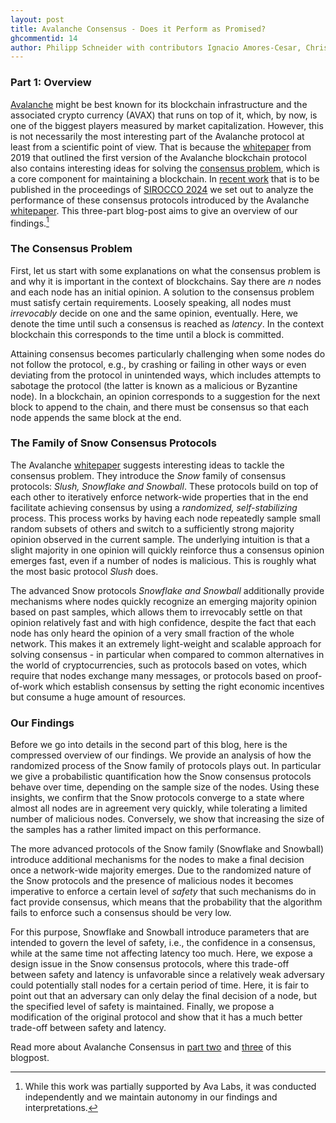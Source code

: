 ```yaml
---
layout: post
title: Avalanche Consensus - Does it Perform as Promised?
ghcommentid: 14
author: Philipp Schneider with contributors Ignacio Amores-Cesar, Christian Cachin
---
```


### Part 1: Overview

[Avalanche](https://www.avax.network) might be best known for its blockchain infrastructure and the associated crypto currency (AVAX) that runs on top of it, which, by now, is one of the biggest players measured by market capitalization. However, this is not necessarily the most interesting part of the Avalanche protocol at least from a scientific point of view. That is because the [whitepaper](https://arxiv.org/pdf/1906.08936.pdf) from 2019 that outlined the first version of the Avalanche blockchain protocol also contains interesting ideas for solving the [consensus problem](https://decentralizedthoughts.github.io/start-here/), which is a core component for maintaining a blockchain. In [recent work](https://arxiv.org/pdf/2401.02811.pdf) that is to be published in the proceedings of [SIROCCO 2024](http://sirocco2024.di.unisa.it) we set out to analyze the performance of these consensus protocols introduced by the Avalanche [whitepaper](https://arxiv.org/pdf/1906.08936.pdf). This three-part blog-post aims to give an overview of our findings.[^1]

[^1]: While this work was partially supported by Ava Labs, it was conducted independently and we maintain autonomy in our findings and interpretations.

### The Consensus Problem

First, let us start with some explanations on what the consensus problem is and why it is important in the context of blockchains. Say there are *n* nodes and each node has an initial opinion. A solution to the consensus problem must satisfy certain requirements. Loosely speaking, all nodes must *irrevocably* decide on one and the same opinion, eventually. Here, we denote the time until such a consensus is reached as *latency*. In the context blockchain this corresponds to the time until a block is committed.

Attaining consensus becomes particularly challenging when some nodes do not follow the protocol, e.g., by crashing or failing in other ways or even deviating from the protocol in unintended ways, which includes attempts to sabotage the protocol (the latter is known as a malicious or Byzantine node). In a blockchain, an opinion corresponds to a suggestion for the next block to append to the chain, and there must be consensus so that each node appends the same block at the end.

### The Family of Snow Consensus Protocols

The Avalanche [whitepaper](https://arxiv.org/pdf/1906.08936.pdf) suggests interesting ideas to tackle the consensus problem. They introduce the *Snow* family of consensus protocols: *Slush, Snowflake and Snowball*. These protocols build on top of each other to iteratively enforce network-wide properties that in the end facilitate achieving  consensus by using a *randomized, self-stabilizing* process. This process works by having each node repeatedly sample small random subsets of others and switch to a sufficiently strong majority opinion observed in the current sample. The underlying intuition is that a slight majority in one opinion will quickly reinforce thus a consensus opinion emerges fast, even if a number of nodes is malicious. This is roughly what the most basic protocol *Slush* does.

The advanced Snow protocols *Snowflake and Snowball* additionally provide mechanisms where nodes quickly recognize an emerging majority opinion based on past samples, which allows them to irrevocably settle on that opinion relatively fast and with high confidence, despite the fact that each node has only heard the opinion of a very small fraction of the whole network. This makes it an extremely light-weight and scalable approach for solving consensus - in particular when compared to common alternatives in the world of cryptocurrencies, such as protocols based on votes, which require that nodes exchange many messages, or protocols based on proof-of-work which establish consensus by setting the right economic incentives but consume a huge amount of resources.

### Our Findings

Before we go into details in the second part of this blog, here is the compressed overview of our findings. We provide an analysis of how the randomized process of the Snow family of protocols plays out. In particular we give a probabilistic quantification how the Snow consensus protocols behave over time, depending on the sample size of the nodes. Using these insights, we confirm that the Snow protocols converge to a state where almost all nodes are in agreement very quickly, while tolerating a limited number of malicious nodes. Conversely, we show that increasing the size of the samples has a rather limited impact on this performance.

The more advanced protocols of the Snow family (Snowflake and Snowball) introduce additional mechanisms for the nodes to make a final decision once a network-wide majority emerges. Due to the randomized nature of the Snow protocols and the presence of malicious nodes it becomes imperative to enforce a certain level of *safety* that such mechanisms do in fact provide consensus, which means that the probability that the algorithm fails to enforce such a consensus should be very low.

For this purpose, Snowflake and Snowball introduce parameters that are intended to govern the level of safety, i.e., the confidence in a consensus, while at the same time not affecting latency too much. Here, we expose a design issue in the Snow consensus protocols, where this trade-off between safety and latency is unfavorable since a relatively weak adversary could potentially stall nodes for a certain period of time. Here, it is fair to point out that an adversary can only delay the final decision of a node, but the specified level of safety is maintained. Finally, we propose a modification of the original protocol and show that it has a much better trade-off between safety and latency.

Read more about Avalanche Consensus in [part two](https://cryptobern.github.io/snow_part2/) and [three](https://cryptobern.github.io/snow_part3/) of this blogpost.